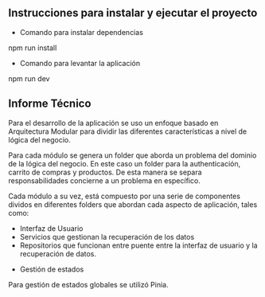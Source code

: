 ## Instrucciones para instalar y ejecutar el proyecto

* Comando para instalar dependencias

npm run install

* Comando para levantar la aplicación

npm run dev

## Informe Técnico

Para el desarrollo de la aplicación se uso un enfoque basado en Arquitectura Modular para dividir las diferentes características a nivel de lógica del negocio.

Para cada módulo se genera un folder que aborda un problema del dominio de la lógica del negocio. En este caso un folder para la authenticación, carrito de compras y productos. De esta manera se separa responsabilidades concierne a un problema en específico.

Cada módulo a su vez, está compuesto por una serie de componentes dividos en diferentes folders que abordan cada aspecto de aplicación, tales como:

- Interfaz de Usuario
- Servicios que gestionan la recuperación de los datos
- Repositorios que funcionan entre puente entre la interfaz de usuario y la recuperación de datos.

* Gestión de estados

Para gestión de estados globales se utilizó Pinia.





